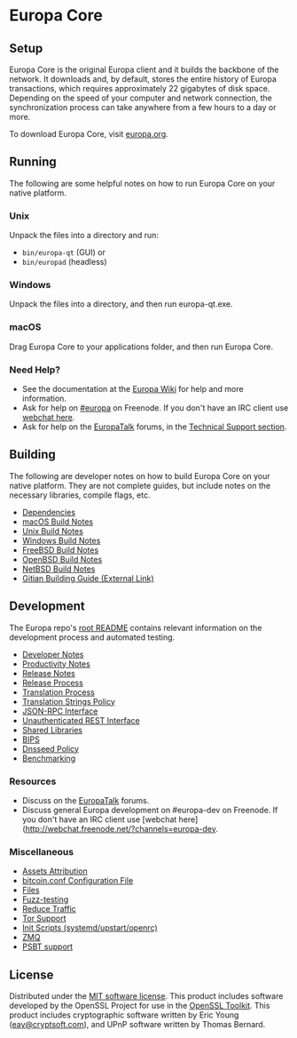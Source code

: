 Europa Core
=============

Setup
---------------------
Europa Core is the original Europa client and it builds the backbone of the network. It downloads and, by default, stores the entire history of Europa transactions, which requires approximately 22 gigabytes of disk space. Depending on the speed of your computer and network connection, the synchronization process can take anywhere from a few hours to a day or more.

To download Europa Core, visit [europa.org](https://europazeus.org/).

Running
---------------------
The following are some helpful notes on how to run Europa Core on your native platform.

### Unix

Unpack the files into a directory and run:

- `bin/europa-qt` (GUI) or
- `bin/europad` (headless)

### Windows

Unpack the files into a directory, and then run europa-qt.exe.

### macOS

Drag Europa Core to your applications folder, and then run Europa Core.

### Need Help?

* See the documentation at the [Europa Wiki](https://europazeus.org/)
for help and more information.
* Ask for help on [#europa](http://webchat.freenode.net?channels=europa) on Freenode. If you don't have an IRC client use [webchat here](http://webchat.freenode.net?channels=europa).
* Ask for help on the [EuropaTalk](https://europatalk.io/) forums, in the [Technical Support section](https://europatalk.io/c/technical-support).

Building
---------------------
The following are developer notes on how to build Europa Core on your native platform. They are not complete guides, but include notes on the necessary libraries, compile flags, etc.

- [Dependencies](dependencies.md)
- [macOS Build Notes](build-osx.md)
- [Unix Build Notes](build-unix.md)
- [Windows Build Notes](build-windows.md)
- [FreeBSD Build Notes](build-freebsd.md)
- [OpenBSD Build Notes](build-openbsd.md)
- [NetBSD Build Notes](build-netbsd.md)
- [Gitian Building Guide (External Link)](https://github.com/bitcoin-core/docs/blob/master/gitian-building.md)

Development
---------------------
The Europa repo's [root README](/README.md) contains relevant information on the development process and automated testing.

- [Developer Notes](developer-notes.md)
- [Productivity Notes](productivity.md)
- [Release Notes](release-notes.md)
- [Release Process](release-process.md)
- [Translation Process](translation_process.md)
- [Translation Strings Policy](translation_strings_policy.md)
- [JSON-RPC Interface](JSON-RPC-interface.md)
- [Unauthenticated REST Interface](REST-interface.md)
- [Shared Libraries](shared-libraries.md)
- [BIPS](bips.md)
- [Dnsseed Policy](dnsseed-policy.md)
- [Benchmarking](benchmarking.md)

### Resources
* Discuss on the [EuropaTalk](https://europazeus.org/) forums.
* Discuss general Europa development on #europa-dev on Freenode. If you don't have an IRC client use [webchat here](http://webchat.freenode.net/?channels=europa-dev.

### Miscellaneous
- [Assets Attribution](assets-attribution.md)
- [bitcoin.conf Configuration File](bitcoin-conf.md)
- [Files](files.md)
- [Fuzz-testing](fuzzing.md)
- [Reduce Traffic](reduce-traffic.md)
- [Tor Support](tor.md)
- [Init Scripts (systemd/upstart/openrc)](init.md)
- [ZMQ](zmq.md)
- [PSBT support](psbt.md)

License
---------------------
Distributed under the [MIT software license](/COPYING).
This product includes software developed by the OpenSSL Project for use in the [OpenSSL Toolkit](https://www.openssl.org/). This product includes
cryptographic software written by Eric Young ([eay@cryptsoft.com](mailto:eay@cryptsoft.com)), and UPnP software written by Thomas Bernard.
